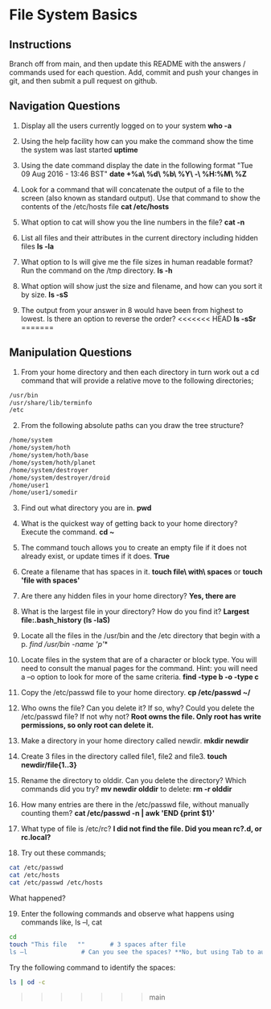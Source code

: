 # File System Basics

## Instructions

Branch off from main, and then update this README with the answers / commands used for each question.
Add, commit and push your changes in git, and then submit a pull request on github.

## Navigation Questions

1. Display all the users currently logged on to your system
	**who -a**

2. Using the help facility how can you make the command show the time the system was last started
	**uptime**

3. Using the date command display the date in the following format "Tue 09 Aug 2016 - 13:46 BST"
	**date +%a\ %d\ %b\ %Y\ -\ %H:%M\ %Z**

4. Look for a command that will concatenate the output of a file to the screen (also known as standard output). Use that command to show the contents of the /etc/hosts file
	**cat /etc/hosts**

5. What option to cat will show you the line numbers in the file?
	**cat -n <file>**

6. List all files and their attributes in the current directory including hidden files
	**ls -la**

7. What option to ls will give me the file sizes in human readable format? Run the command on the /tmp directory.
	**ls -h**

8. What option will show just the size and filename, and how can you sort it by size.
	**ls -sS**

9. The output from your answer in 8 would have been from highest to lowest. Is there an option to reverse the order?
<<<<<<< HEAD
	**ls -sSr**
=======

## Manipulation Questions

1. From your home directory and then each directory in turn work out a cd command that will provide a relative move to the following directories;

```bash
/usr/bin
/usr/share/lib/terminfo
/etc
```

2. From the following absolute paths can you draw the tree structure?

```bash
/home/system
/home/system/hoth
/home/system/hoth/base
/home/system/hoth/planet
/home/system/destroyer
/home/system/destroyer/droid
/home/user1
/home/user1/somedir
```


3. Find out what directory you are in. **pwd**

4. What is the quickest way of getting back to your home directory? Execute the command. **cd ~**

5. The command touch allows you to create an empty file if it does not already exist, or update times if it does. **True**

6. Create a filename that has spaces in it. **touch file\ with\ spaces** or **touch 'file with spaces'**

7. Are there any hidden files in your home directory? **Yes, there are**

8. What is the largest file in your directory? How do you find it? **Largest file:.bash_history (ls -laS)**

9. Locate all the files in the /usr/bin and the /etc directory that begin with a p. **find /usr/bin -name 'p*'**

10. Locate files in the system that are of a character or block type. You will need to consult the manual pages for the command. Hint: you will need a –o option to look for more of the same criteria. **find -type b -o -type c**

11. Copy the /etc/passwd file to your home directory. **cp /etc/passwd ~/**

12. Who owns the file? Can you delete it? If so, why? Could you delete the /etc/passwd file? If not why not? **Root owns the file. Only root has write permissions, so only root can delete it.**

13. Make a directory in your home directory called newdir. **mkdir newdir**

14. Create 3 files in the directory called file1, file2 and file3. **touch newdir/file{1..3}**

15. Rename the directory to olddir. Can you delete the directory? Which commands did you try? **mv newdir olddir** to delete: **rm -r olddir**

16. How many entries are there in the /etc/passwd file, without manually counting them? **cat /etc/passwd -n | awk 'END {print $1}'**

17. What type of file is /etc/rc? **I did not find the file. Did you mean rc?.d, or rc.local?**

18. Try out these commands;

```bash
cat /etc/passwd
cat /etc/hosts
cat /etc/passwd /etc/hosts
```

What happened?

19. Enter the following commands and observe what happens using commands like, ls –l, cat

```bash
cd
touch "This file   ""		# 3 spaces after file
ls –l				# Can you see the spaces? **No, but using Tab to auto-complete shows the escape-characters**
```

Try the following command to identify the spaces:
```bash
ls | od -c
```
>>>>>>> main
